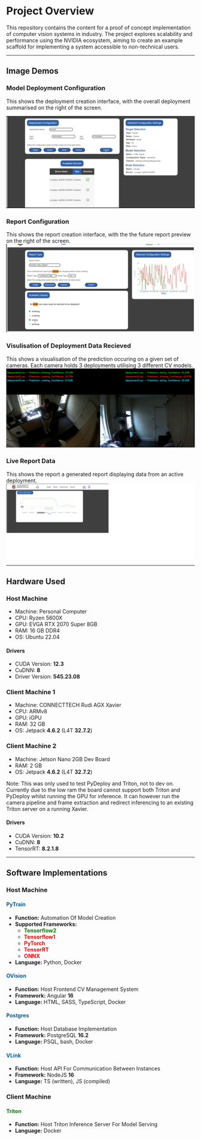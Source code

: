 # Project Overview

This repository contains the content for a proof of concept implementation of computer vision systems in industry. The project explores scalability and performance using the NVIDIA ecosystem, aiming to create an example scaffold for implementing a system accessible to non-technical users.

---

## Image Demos

### Model Deployment Configuration 
This shows the deployment creation interface, with the overall deployment summarised on the right of the screen.

![DeploymentCreationInterface](imgs/Deployment%20Configuration.png)

### Report Configuration
This shows the report creation interface, with the the future report preview on the right of the screen.
![ReportCreationInterface](imgs/Report%20Configuration.png)

### Visulisation of Deployment Data Recieved
This shows a visualisation of the prediction occuring on a given set of cameras. Each camera holds 3 deployments utilising 3 different CV models.
![DeploymentVisualisation](imgs/Deployment%20Visualisation.png)

### Live Report Data
This shows the report a generated report displaying data from an active deployment.
![LiveReport](imgs/Live%20Report.png)

---

## Hardware Used

### Host Machine
- Machine: Personal Computer
- CPU: Ryzen 5600X
- GPU: EVGA RTX 2070 Super 8GB
- RAM: 16 GB DDR4
- OS: Ubuntu 22.04

#### Drivers
- CUDA Version: **12.3**
- CuDNN: **8**
- Driver Version: **545.23.08**

### Client Machine 1
- Machine: CONNECTTECH Rudi AGX Xavier
- CPU: ARMv8
- GPU: iGPU 
- RAM: 32 GB
- OS: Jetpack **4.6.2** (L4T **32.7.2**)

### Client Machine 2
- Machine: Jetson Nano 2GB Dev Board
- RAM: 2 GB
- OS: Jetpack **4.6.2** (L4T **32.7.2**)

Note: This was only used to test PyDeploy and Triton, not to dev on.
Currently due to the low ram the board cannot support both Triton and PyDeploy whilst running the GPU for inference.
It can however run the camera pipeline and frame extraction and redirect inferencing to an existing Triton server on a running Xavier.

#### Drivers
- CUDA Version: **10.2**
- CuDNN: **8**
- TensorRT: **8.2.1.8**

---

## Software Implementations

### Host Machine

#### <span style="color:#005F99">PyTrain</span>
- **Function:** Automation Of Model Creation
- **Supported Frameworks:** 
  - **<span style="color:#008000">Tensorflow2</span>**
  - **<span style="color:#FF0000">Tensorflow1</span>**
  - **<span style="color:#FF0000">PyTorch</span>**
  - **<span style="color:#FF0000">TensorRT</span>**
  - **<span style="color:#FF0000">ONNX</span>**
- **Language:** Python, Docker

#### <span style="color:#005F99">OVision</span>
- **Function:** Host Frontend CV Management System
- **Framework:** Angular **16**
- **Language:** HTML, SASS, TypeScript, Docker

#### <span style="color:#005F99">Postgres</span>
- **Function:** Host Database Implementation
- **Framework:** PostgreSQL **16.2**
- **Language:** PSQL, bash, Docker

#### <span style="color:#005F99">VLink</span>
- **Function:** Host API For Communication Between Instances
- **Framework:** NodeJS **16**
- **Language:** TS (written), JS (compiled)

### Client Machine

#### <span style="color:#008000">Triton</span>
- **Function:** Host Triton Inference Server For Model Serving
- **Language:** Docker


